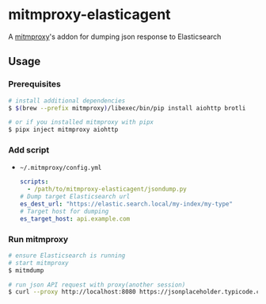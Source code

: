 # mitmproxy-elasticagent
A [mitmproxy](https://mitmproxy.org/)'s addon for dumping json response to Elasticsearch

## Usage

### Prerequisites

```bash
# install additional dependencies
$ $(brew --prefix mitmproxy)/libexec/bin/pip install aiohttp brotli

# or if you installed mitmproxy with pipx
$ pipx inject mitmproxy aiohttp
```

### Add script

* `~/.mitmproxy/config.yml`
    ```yaml
    scripts:
      - /path/to/mitmproxy-elasticagent/jsondump.py
    # Dump target Elasticsearch url
    es_dest_url: "https://elastic.search.local/my-index/my-type"
    # Target host for dumping
    es_target_host: api.example.com
    ```

### Run mitmproxy

```bash
# ensure Elasticsearch is running
# start mitmproxy
$ mitmdump

# run json API request with proxy(another session)
$ curl --proxy http://localhost:8080 https://jsonplaceholder.typicode.com/posts/1
```
